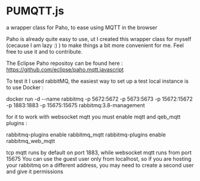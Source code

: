 # PUMQTT.js
a wrapper class for Paho, to ease using MQTT in the browser


Paho is already quite easy to use,  ut I created this wrapper class for myself (cecause I am lazy :) ) to make things a bit more convenient for me.
Feel free to use it and to contribute.

The Eclipse Paho repositoy can be found here : https://github.com/eclipse/paho.mqtt.javascript

To test it I used rabbitMQ, the easiest way to set up a test local instance is to use Docker :

docker run -d --name rabbitmq -p 5672:5672 -p 5673:5673 -p 15672:15672 -p 1883:1883 -p 15675:15675 rabbitmq:3.8-management

for it to work with websocket mqtt you must enable mqtt and qeb_mqtt plugins :

rabbitmq-plugins enable rabbitmq_mqtt
rabbitmq-plugins enable rabbitmq_web_mqtt

tcp mqtt runs by default on port 1883, while websocket mqtt runs from port 15675
You can use the guest user only from localhost, so if you are hosting your rabbitmq on a different address, you may need to create a second user and give it permissions
 